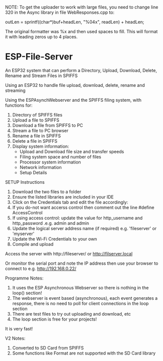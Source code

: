 NOTE:
To get the uploader to work with large files, you need to change line 320 in the Async library in file WebResponses.cpp to:

outLen = sprintf((char*)buf+headLen, "%04x", readLen) + headLen;

The original formatter was %x and then used spaces to fill. This will format it with leading zeros up to 4 places. 

# ESP-File-Server
An ESP32 system that can perform a Directory, Upload, Download, Delete, Rename and Stream Files in SPIFFS

Using an ESP32 to handle file upload, download, delete, rename and streaming

Using the ESPAsynchWebserver and the SPIFFS filing system, with functions for:
1. Directory of SPIFFS files
2. Upload a file to SPIFFS
3. Download a file from SPIFFS to PC
4. Stream a file to PC browser
5. Rename a file in SPIFFS
6. Delete a file in SPIFFS
7. Display system information:
    * Upload and Download file size and transfer speeds
    * Filing system space and number of files
    * Processor system information
    * Network information
    * Setup Details

SETUP Instructions

1. Download the two files to a folder
2. Ensure the listed libraries are included in your IDE
3. Click on the Credentials tab and edit the file accordingly:
4. If you do-not want accerss control then comment out the line #define AccessControl
5. If using access control: update the value for http_username and http_password .e.g. admin and admin
6. Update the logical server address name (if required) e.g. 'fileserver' or 'myserver'
7. Update the Wi-Fi Credentials to your own
8. Compile and upload

Access the server with http://fileserver/ or http://filserver.local

Or monitor the serial port and note the IP address then use your browser to connect to e.g. http://192.168.0.22/

Programme Notes:
1. It uses the ESP Asynchronous Webserver so there is nothing in the loop() section!
2. The webserver is event based (asynchronous), each event generates a response, there is no need to poll for client connections in the loop section
3. There are test files to try out uploading and download, etc
4. The loop section is free for your projects!

It is very fast!

V2 Notes:
1. Converted to SD Card from SPIFFS
2. Some functions like Format are not supported with the SD Card library
